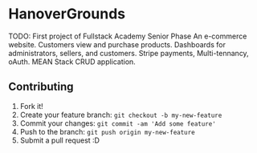 # HanoverGrounds
TODO: First project of Fullstack Academy Senior Phase
An e-commerce website.
Customers view and purchase products.
Dashboards for administrators, sellers, and customers.
Stripe payments, Multi-tennancy, oAuth.
MEAN Stack CRUD application.

## Contributing
1. Fork it!
2. Create your feature branch: `git checkout -b my-new-feature`
3. Commit your changes: `git commit -am 'Add some feature'`
4. Push to the branch: `git push origin my-new-feature`
5. Submit a pull request :D

